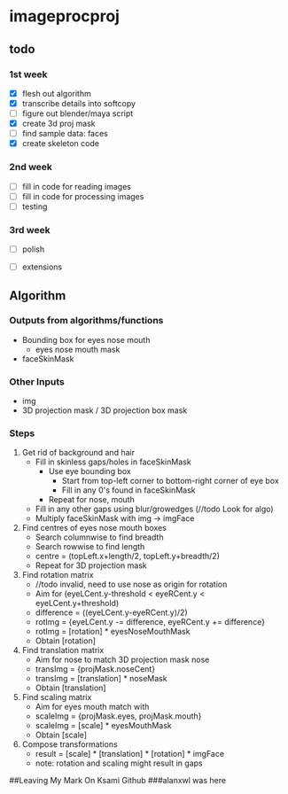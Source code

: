 # imageprocproj

## todo

### 1st week
- [x] flesh out algorithm
- [x] transcribe details into softcopy
- [ ] figure out blender/maya script
- [x] create 3d proj mask
- [ ] find sample data: faces
- [x] create skeleton code

### 2nd week
- [ ] fill in code for reading images
- [ ] fill in code for processing images
- [ ] testing

### 3rd week
- [ ] polish
- [ ] extensions


## Algorithm

### Outputs from algorithms/functions
- Bounding box for eyes nose mouth
    + eyes nose mouth mask
- faceSkinMask

### Other Inputs
- img
- 3D projection mask / 3D projection box mask

### Steps
1. Get rid of background and hair
    - Fill in skinless gaps/holes in faceSkinMask
        + Use eye bounding box
            * Start from top-left corner to bottom-right corner of eye box
            * Fill in any 0's found in faceSkinMask
        + Repeat for nose, mouth
    - Fill in any other gaps using blur/growedges (//todo Look for algo)
    - Multiply faceSkinMask with img -> imgFace
2. Find centres of eyes nose mouth boxes
    - Search columnwise to find breadth
    - Search rowwise to find length
    - centre = (topLeft.x+length/2, topLeft.y+breadth/2)
    - Repeat for 3D projection mask
3. Find rotation matrix
    - //todo invalid, need to use nose as origin for rotation
    - Aim for (eyeLCent.y-threshold < eyeRCent.y < eyeLCent.y+threshold)
    - difference = ((eyeLCent.y-eyeRCent.y)/2)
    - rotImg = {eyeLCent.y -= difference, eyeRCent.y += difference}
    - rotImg = [rotation] * eyesNoseMouthMask
    - Obtain [rotation]
4. Find translation matrix
    - Aim for nose to match 3D projection mask nose
    - transImg = {projMask.noseCent}
    - transImg = [translation] * noseMask
    - Obtain [translation]
5. Find scaling matrix
    - Aim for eyes mouth match with 
    - scaleImg = {projMask.eyes, projMask.mouth}
    - scaleImg = [scale] * eyesMouthMask
    - Obtain [scale]
6. Compose transformations
    - result = [scale] * [translation] * [rotation] * imgFace
    - note: rotation and scaling might result in gaps

##Leaving My Mark On Ksami Github
###alanxwl was here
